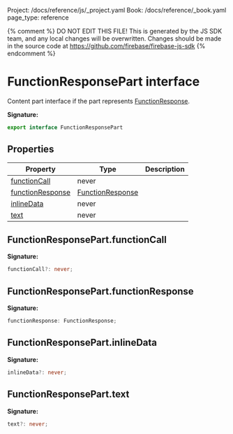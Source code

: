 Project: /docs/reference/js/_project.yaml
Book: /docs/reference/_book.yaml
page_type: reference

{% comment %}
DO NOT EDIT THIS FILE!
This is generated by the JS SDK team, and any local changes will be
overwritten. Changes should be made in the source code at
https://github.com/firebase/firebase-js-sdk
{% endcomment %}

# FunctionResponsePart interface
Content part interface if the part represents [FunctionResponse](./ai.functionresponse.md#functionresponse_interface)<!-- -->.

<b>Signature:</b>

```typescript
export interface FunctionResponsePart 
```

## Properties

|  Property | Type | Description |
|  --- | --- | --- |
|  [functionCall](./ai.functionresponsepart.md#functionresponsepartfunctioncall) | never |  |
|  [functionResponse](./ai.functionresponsepart.md#functionresponsepartfunctionresponse) | [FunctionResponse](./ai.functionresponse.md#functionresponse_interface) |  |
|  [inlineData](./ai.functionresponsepart.md#functionresponsepartinlinedata) | never |  |
|  [text](./ai.functionresponsepart.md#functionresponseparttext) | never |  |

## FunctionResponsePart.functionCall

<b>Signature:</b>

```typescript
functionCall?: never;
```

## FunctionResponsePart.functionResponse

<b>Signature:</b>

```typescript
functionResponse: FunctionResponse;
```

## FunctionResponsePart.inlineData

<b>Signature:</b>

```typescript
inlineData?: never;
```

## FunctionResponsePart.text

<b>Signature:</b>

```typescript
text?: never;
```
